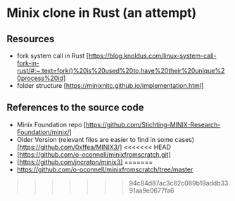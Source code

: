 # Minix clone in Rust (an attempt)

## Resources

- fork system call in Rust [https://blog.knoldus.com/linux-system-call-fork-in-rust/#:~:text=fork()%20is%20used%20to,have%20their%20unique%20process%20id]
- folder structure [https://minixnitc.github.io/implementation.html]

## References to the source code

- Minix Foundation repo [https://github.com/Stichting-MINIX-Research-Foundation/minix/]
- Older Version (relevant files are easier to find in some cases) [https://github.com/0xffea/MINIX3/]
<<<<<<< HEAD
- [https://github.com/o-oconnell/minixfromscratch.git]
- [https://github.com/jncraton/minix3]
=======
- https://github.com/o-oconnell/minixfromscratch/tree/master
>>>>>>> 94c84d87ac3c82c089b19addb3391aa9e0677fa6
